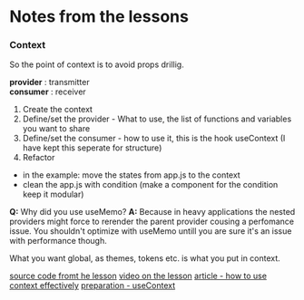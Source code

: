 # Notes from the lessons

### Context
So the point of context is to avoid props drillig. 

**provider** : transmitter  
**consumer** : receiver

1. Create the context
2. Define/set the provider - What to use, the list of functions and variables you want to share
3. Define/set the consumer - how to use it, this is the hook useContext (I have kept this seperate for structure)
4. Refactor
  - in the example: move the states from app.js to the context
  - clean the app.js with condition (make a component for the condition keep it modular)

**Q:** Why did you use useMemo?
**A:** Because in heavy applications the nested providers might force to rerender the parent provider cousing a perfomance issue. You shouldn't optimize with useMemo untill you are sure it's an issue with performance though. 

What you want global, as themes, tokens etc. is what you put in context. 

[source code fromt he lesson](https://github.com/tpetrina/hyf-context-tutorial)
[video on the lesson]()
[article - how to use context effectively](https://kentcdodds.com/blog/how-to-use-react-context-effectively)
[preparation - useContext](https://reactjs.org/docs/hooks-reference.html#usecontext)
